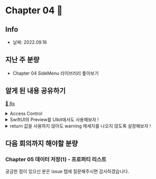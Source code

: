 # Chapter 04 🍟
## Info
- 날짜: 2022.09.18

## 지난 주 분량
* Chapter 04 SideMenu 라이브러리 톺아보기

## 알게 된 내용 공유하기

[🍟 Rx](https://github.com/kangddong)

<details>
  <summary> Access Control </summary>
  * Private, internal은 차이점으 무엇이고, 언제 사용할까요 ?

</details>

<details>
  <summary> SwiftUI의 Preview를 UIkit에서도 사용해보자 ! </summary>
  * 블로그로 설명 대체
  https://ios-development.tistory.com/488
</details>

<details>
  <summary> return 값을 사용하지 않아도 warning 메세지를 나오지 않도록 설정해보자 ! </summary>
  * @discardableResult
  
  * 블로그로 설명 대체
  [https://ios-development.tistory.com/488](https://ios-development.tistory.com/343)
</details>

## 다음 회의까지 해야할 분량
### Chapter 05 데이터 저장(1) - 프로퍼티 리스트

궁금한 점이 있으신 분은 issue 탭에 질문해주시면 감사하겠습니다.
